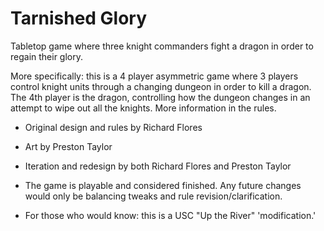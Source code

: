 # Tarnished Glory
Tabletop game where three knight commanders fight a dragon in order to regain their glory.

More specifically: this is a 4 player asymmetric game where 3 players control knight units through a changing dungeon in order to kill a dragon. The 4th player is the dragon, controlling how the dungeon changes in an attempt to wipe out all the knights. More information in the rules.

- Original design and rules by Richard Flores
- Art by Preston Taylor
- Iteration and redesign by both Richard Flores and Preston Taylor

- The game is playable and considered finished. Any future changes would only be balancing tweaks and rule revision/clarification.
- For those who would know: this is a USC "Up the River" 'modification.'
